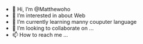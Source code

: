 - 👋 Hi, I’m @Matthewoho
- 👀 I’m interested in about Web
- 🌱 I’m currently learning manny couputer language
- 💞️ I’m looking to collaborate on ...
- 📫 How to reach me ...

<!---
Matthewoho/Matthewoho is a ✨ special ✨ repository because its `README.md` (this file) appears on your GitHub profile.
You can click the Preview link to take a look at your changes.
--->
